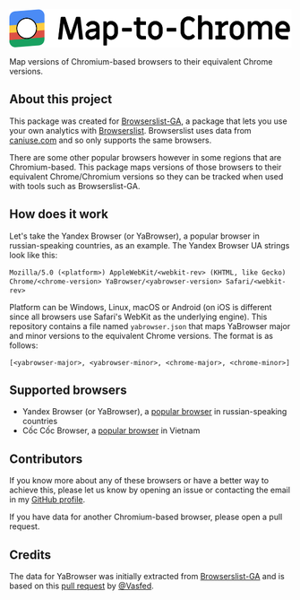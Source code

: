 <img width="520" height="68" src="./logo.svg" alt="Map-to-Chrome logo">

Map versions of Chromium-based browsers to their equivalent Chrome versions.

## About this project

This package was created for [Browserslist-GA](https://github.com/dmfrancisco/browserslist-ga),
a package that lets you use your own analytics with [Browserslist](https://github.com/ai/browserslist).
Browserslist uses data from [caniuse.com](https://github.com/Fyrd/caniuse) and so only supports the same browsers.

There are some other popular browsers however in some regions that are Chromium-based.
This package maps versions of those browsers to their equivalent Chrome/Chromium versions
so they can be tracked when used with tools such as Browserslist-GA.

## How does it work

Let's take the Yandex Browser (or YaBrowser), a popular browser in russian-speaking countries, as an example.
The Yandex Browser UA strings look like this:

```
Mozilla/5.0 (<platform>) AppleWebKit/<webkit-rev> (KHTML, like Gecko) Chrome/<chrome-version> YaBrowser/<yabrowser-version> Safari/<webkit-rev>
```

Platform can be Windows, Linux, macOS or Android (on iOS is different since all browsers use Safari's WebKit as the underlying engine).
This repository contains a file named `yabrowser.json` that maps YaBrowser major and minor versions to the equivalent Chrome versions.
The format is as follows:

```
[<yabrowser-major>, <yabrowser-minor>, <chrome-major>, <chrome-minor>]
```

## Supported browsers

* Yandex Browser (or YaBrowser), a [popular browser](http://gs.statcounter.com/browser-market-share/all/russian-federation) in russian-speaking countries
* Cốc Cốc Browser, a [popular browser](http://gs.statcounter.com/browser-market-share/all/viet-nam) in Vietnam

## Contributors

If you know more about any of these browsers or have a better way to achieve this,
please let us know by opening an issue or contacting the email in my [GitHub profile](https://github.com/dmfrancisco).

If you have data for another Chromium-based browser, please open a pull request.

## Credits

The data for YaBrowser was initially extracted from [Browserslist-GA](https://github.com/dmfrancisco/browserslist-ga)
and is based on this [pull request](https://github.com/dmfrancisco/browserslist-ga/pull/2)
by [@Vasfed](https://github.com/Vasfed).
